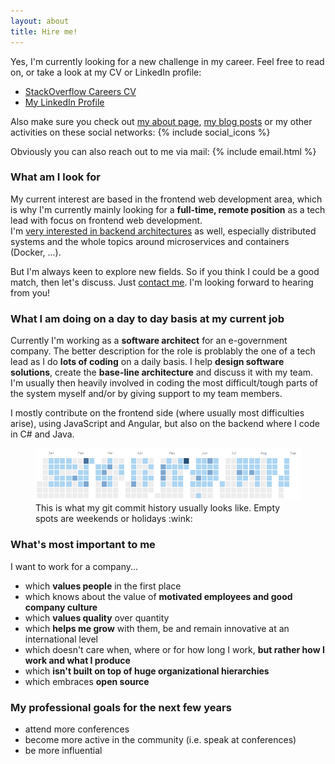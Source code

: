 ```yaml
---
layout: about
title: Hire me!
---
```


Yes, I'm currently looking for a new challenge in my career. Feel free to read on, or take a look at my CV or LinkedIn profile:

- <a href="http://stackoverflow.com/cv/juri" target="_blank">StackOverflow Careers CV</a>
- <a href="https://it.linkedin.com/in/juristr" target="_blank">My LinkedIn Profile</a>

Also make sure you check out [my about page](/about), [my blog posts](/blog) or my other activities on these social networks: {% include social_icons %}

Obviously you can also reach out to me via mail: {% include email.html %}

### What am I look for

My current interest are based in the frontend web development area, which is why I'm currently mainly looking for a **full-time, remote position** as a tech lead with focus on frontend web development.  
I'm [very interested in backend architectures](/about#interests) as well, especially distributed systems and the whole topics around microservices and containers (Docker, ...).

But I'm always keen to explore new fields. So if you think I could be a good match, then let's discuss. Just [contact me](/about#contact). I'm looking forward to hearing from you!

### What I am doing on a day to day basis at my current job

Currently I'm working as a **software architect** for an e-government company. The better description for the role is problably the one of a tech lead as I do **lots of coding** on a daily basis. I help **design software solutions**, create the **base-line architecture** and discuss it with my team. I'm usually then heavily involved in coding the most difficult/tough parts of the system myself and/or by giving support to my team members.

I mostly contribute on the frontend side (where usually most difficulties arise), using JavaScript and Angular, but also on the backend where I code in C# and Java.

<figure>
  <img src="/about/imgs/git-commit-history.png">
  <figcaption>This is what my git commit history usually looks like. Empty spots are weekends or holidays :wink:</figcaption>
</figure>

### What's most important to me

I want to work for a company...

- which **values people** in the first place
- which knows about the value of **motivated employees and good company culture**
- which **values quality** over quantity
- which **helps me grow** with them, be and remain innovative at an international level
- which doesn't care when, where or for how long I work, **but rather how I work and what I produce**
- which **isn't built on top of huge organizational hierarchies**
- which embraces **open source**

### My professional goals for the next few years

- attend more conferences
- become more active in the community (i.e. speak at conferences)
- be more influential

